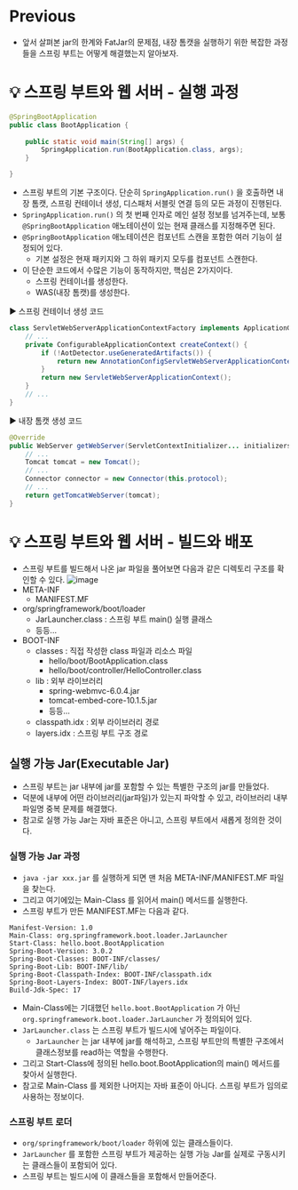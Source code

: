 # Previous
- 앞서 살펴본 jar의 한계와 FatJar의 문제점, 내장 톰캣을 실행하기 위한 복잡한 과정들을 스프링 부트는 어떻게 해결했는지 알아보자.
  
# 💡 스프링 부트와 웹 서버 - 실행 과정
```java
@SpringBootApplication
public class BootApplication {
    
    public static void main(String[] args) {
        SpringApplication.run(BootApplication.class, args);
    }

}
```
- 스프링 부트의 기본 구조이다. 단순히 `SpringApplication.run()` 을 호출하면 내장 톰캣, 스프링 컨테이너 생성, 디스패처 서블릿 연결 등의 모든 과정이 진행된다.
- `SpringApplication.run()` 의 첫 번째 인자로 메인 설정 정보를 넘겨주는데, 보통 `@SpringBootApplication` 애노테이션이 있는 현재 클래스를 지정해주면 된다.
- `@SpringBootApplication` 애노테이션은 컴포넌트 스캔을 포함한 여러 기능이 설정되어 있다.
  - 기본 설정은 현재 패키지와 그 하위 패키지 모두를 컴포넌트 스캔한다.
- 이 단순한 코드에서 수많은 기능이 동작하지만, 핵심은 2가지이다.
  - 스프링 컨테이너를 생성한다.
  - WAS(내장 톰캣)를 생성한다.

▶️ 스프링 컨테이너 생성 코드
```java
class ServletWebServerApplicationContextFactory implements ApplicationContextFactory {
    // ...
    private ConfigurableApplicationContext createContext() {
        if (!AotDetector.useGeneratedArtifacts()) {
            return new AnnotationConfigServletWebServerApplicationContext();
        }
        return new ServletWebServerApplicationContext();
    }
    // ...
}
```

▶️ 내장 톰캣 생성 코드
```java
@Override
public WebServer getWebServer(ServletContextInitializer... initializers) {
    // ...
    Tomcat tomcat = new Tomcat();
    // ...
    Connector connector = new Connector(this.protocol);
    // ...
    return getTomcatWebServer(tomcat);
}
```

# 💡 스프링 부트와 웹 서버 - 빌드와 배포
- 스프링 부트를 빌드해서 나온 jar 파일을 풀어보면 다음과 같은 디렉토리 구조를 확인할 수 있다.
![image](https://github.com/shin-je-woo/TIL/assets/39439576/77f494b0-e6ce-4ed2-ab7d-3d8fc5eabe7f)
- META-INF
  - MANIFEST.MF
- org/springframework/boot/loader
  - JarLauncher.class : 스프링 부트 main() 실행 클래스
  - 등등...
- BOOT-INF
  - classes : 직접 작성한 class 파일과 리소스 파일
    - hello/boot/BootApplication.class
    - hello/boot/controller/HelloController.class
  - lib : 외부 라이브러리
    - spring-webmvc-6.0.4.jar
    - tomcat-embed-core-10.1.5.jar
    - 등등...
  - classpath.idx : 외부 라이브러리 경로
  - layers.idx : 스프링 부트 구조 경로
 
## 실행 가능 Jar(Executable Jar)
- 스프링 부트는  jar 내부에 jar를 포함할 수 있는 특별한 구조의 jar를 만들었다.
- 덕분에 내부에 어떤 라이브러리(jar파일)가 있는지 파악할 수 있고, 라이브러리 내부 파일명 중복 문제를 해결했다.
- 참고로 실행 가능 Jar는 자바 표준은 아니고, 스프링 부트에서 새롭게 정의한 것이다.

### 실행 가능 Jar 과정
- `java -jar xxx.jar` 를 실행하게 되면 맨 처음 META-INF/MANIFEST.MF 파일을 찾는다.
- 그리고 여기에있는 Main-Class 를 읽어서 main() 메서드를 실행한다.
- 스프링 부트가 만든 MANIFEST.MF는 다음과 같다.
```
Manifest-Version: 1.0
Main-Class: org.springframework.boot.loader.JarLauncher
Start-Class: hello.boot.BootApplication
Spring-Boot-Version: 3.0.2
Spring-Boot-Classes: BOOT-INF/classes/
Spring-Boot-Lib: BOOT-INF/lib/
Spring-Boot-Classpath-Index: BOOT-INF/classpath.idx
Spring-Boot-Layers-Index: BOOT-INF/layers.idx
Build-Jdk-Spec: 17
```
- Main-Class에는 기대했던 `hello.boot.BootApplication` 가 아닌 `org.springframework.boot.loader.JarLauncher` 가 정의되어 있다.
- `JarLauncher.class` 는 스프링 부트가 빌드시에 넣어주는 파일이다.
  - `JarLauncher` 는 jar 내부에 jar를 해석하고, 스프링 부트만의 특별한 구조에서 클래스정보를 read하는 역할을 수행한다.
- 그리고 Start-Class에 정의된 hello.boot.BootApplication의 main() 메서드를 찾아서 실행한다.
- 참고로 Main-Class 를 제외한 나머지는 자바 표준이 아니다. 스프링 부트가 임의로 사용하는 정보이다.

### 스프링 부트 로더
- `org/springframework/boot/loader` 하위에 있는 클래스들이다.
- `JarLauncher` 를 포함한 스프링 부트가 제공하는 실행 가능 Jar를 실제로 구동시키는 클래스들이 포함되어 있다.
- 스프링 부트는 빌드시에 이 클래스들을 포함해서 만들어준다.

